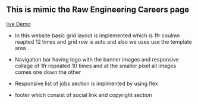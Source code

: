 ## This is mimic the Raw Engineering Careers page

[live Demo](https://sumilraweng.github.io/careers/.)

- In this website basic grid layout is implemented which is 1fr coulmn reapted 12 times and grid row is auto and also we uses use the template area .

- Navigation bar having logo with the banner images and responsive collage of 1fr repeated 10 times and at the smaller pixel all images comes one down the other

- Responsive list of jobs section is implmented by using flex

- footer which consist of social link and copyright section
